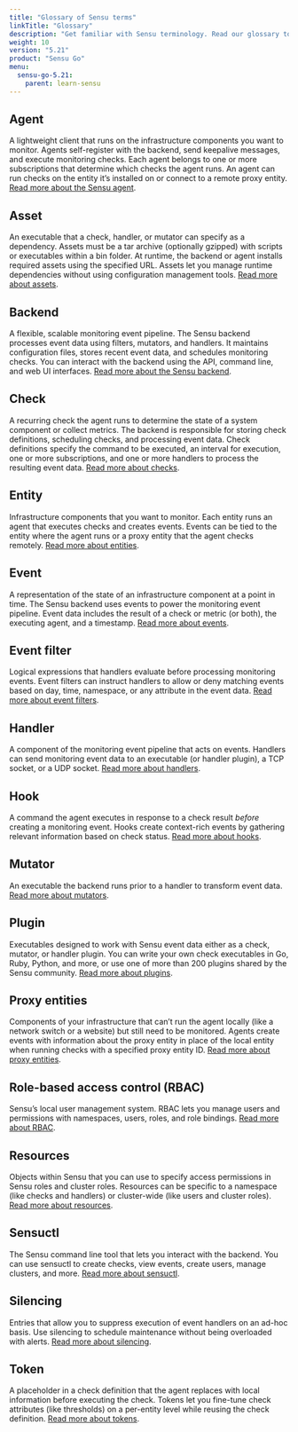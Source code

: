 ```yaml
---
title: "Glossary of Sensu terms"
linkTitle: "Glossary"
description: "Get familiar with Sensu terminology. Read our glossary to learn the definitions of common Sensu terms, including agent, asset, backend, check, event, and many more. Bonus: each term links to a corresponding guide!"
weight: 10
version: "5.21"
product: "Sensu Go"
menu:
  sensu-go-5.21:
    parent: learn-sensu
---
```


## Agent
A lightweight client that runs on the infrastructure components you want to monitor.
Agents self-register with the backend, send keepalive messages, and execute monitoring checks.
Each agent belongs to one or more subscriptions that determine which checks the agent runs.
An agent can run checks on the entity it’s installed on or connect to a remote proxy entity.
[Read more about the Sensu agent][1].

## Asset
An executable that a check, handler, or mutator can specify as a dependency.
Assets must be a tar archive (optionally gzipped) with scripts or executables within a bin folder.
At runtime, the backend or agent installs required assets using the specified URL.
Assets let you manage runtime dependencies without using configuration management tools.
[Read more about assets][4].

## Backend
A flexible, scalable monitoring event pipeline.
The Sensu backend processes event data using filters, mutators, and handlers.
It maintains configuration files, stores recent event data, and schedules monitoring checks.
You can interact with the backend using the API, command line, and web UI interfaces.
[Read more about the Sensu backend][2].

## Check
A recurring check the agent runs to determine the state of a system component or collect metrics.
The backend is responsible for storing check definitions, scheduling checks, and processing event data.
Check definitions specify the command to be executed, an interval for execution, one or more subscriptions, and one or more handlers to process the resulting event data.
[Read more about checks][3].

## Entity
Infrastructure components that you want to monitor.
Each entity runs an agent that executes checks and creates events.
Events can be tied to the entity where the agent runs or a proxy entity that the agent checks remotely.
[Read more about entities][7].

## Event
A representation of the state of an infrastructure component at a point in time.
The Sensu backend uses events to power the monitoring event pipeline.
Event data includes the result of a check or metric (or both), the executing agent, and a timestamp.
[Read more about events][8].

## Event filter
Logical expressions that handlers evaluate before processing monitoring events.
Event filters can instruct handlers to allow or deny matching events based on day, time, namespace, or any attribute in the event data.
[Read more about event filters][9].

## Handler
A component of the monitoring event pipeline that acts on events.
Handlers can send monitoring event data to an executable (or handler plugin), a TCP socket, or a UDP socket.
[Read more about handlers][10].

## Hook
A command the agent executes in response to a check result *before* creating a monitoring event.
Hooks create context-rich events by gathering relevant information based on check status.
[Read more about hooks][5].

## Mutator
An executable the backend runs prior to a handler to transform event data.
[Read more about mutators][11].

## Plugin
Executables designed to work with Sensu event data either as a check, mutator, or handler plugin. 
You can write your own check executables in Go, Ruby, Python, and more, or use one of more than 200 plugins shared by the Sensu community.
[Read more about plugins][6].

## Proxy entities
Components of your infrastructure that can’t run the agent locally (like a network switch or a website) but still need to be monitored.
Agents create events with information about the proxy entity in place of the local entity when running checks with a specified proxy entity ID.
[Read more about proxy entities][12].

## Role-based access control (RBAC)
Sensu’s local user management system.
RBAC lets you manage users and permissions with namespaces, users, roles, and role bindings.
[Read more about RBAC][13].

## Resources
Objects within Sensu that you can use to specify access permissions in Sensu roles and cluster roles.
Resources can be specific to a namespace (like checks and handlers) or cluster-wide (like users and cluster roles).
[Read more about resources][18].

## Sensuctl
The Sensu command line tool that lets you interact with the backend.
You can use sensuctl to create checks, view events, create users, manage clusters, and more.
[Read more about sensuctl][14].

## Silencing
Entries that allow you to suppress execution of event handlers on an ad-hoc basis.
Use silencing to schedule maintenance without being overloaded with alerts.
[Read more about silencing][17].

## Token
A placeholder in a check definition that the agent replaces with local information before executing the check.
Tokens let you fine-tune check attributes (like thresholds) on a per-entity level while reusing the check definition.
[Read more about tokens][16].

[1]: ../../reference/agent/
[2]: ../../reference/backend/
[3]: ../../reference/checks/
[4]: ../../reference/assets/
[5]: ../../reference/hooks/
[6]: ../../reference/checks/
[7]: ../../reference/entities/
[8]: ../../reference/events/
[9]: ../../reference/filters/
[10]: ../../reference/handlers/
[11]: ../../reference/mutators/
[12]: ../../reference/entities#proxy-entities
[13]: ../../reference/rbac/
[14]: ../../sensuctl/set-up-manage/
[15]: ../../reference/checks/#subdue-attributes
[16]: ../../reference/tokens/
[17]: ../../reference/silencing/
[18]: ../../reference/rbac#resources
